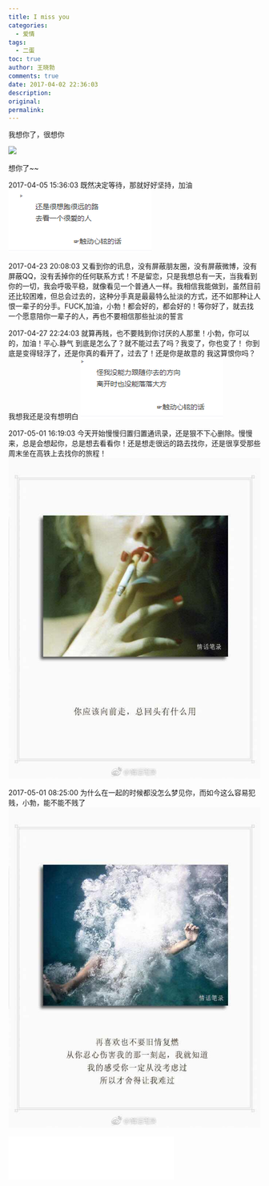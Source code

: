 ```yaml
---
title: I miss you
categories:
  - 爱情
tags:
  - 二蛋
toc: true
author: 王晓勃
comments: true
date: 2017-04-02 22:36:03
description:
original:
permalink:
---
```


我想你了，很想你

<!-- more -->


![](/images/feel/GEDC5198.JPG)

想你了~~

2017-04-05 15:36:03
既然决定等待，那就好好坚持，加油
![](/images/feel/WechatIMG109.png)

2017-04-23 20:08:03
又看到你的讯息，没有屏蔽朋友圈，没有屏蔽微博，没有屏蔽QQ，没有丢掉你的任何联系方式！不是留恋，只是我想总有一天，当我看到你的一切，我会呼吸平稳，就像看见一个普通人一样。我相信我能做到，虽然目前还比较困难，但总会过去的，这种分手真是最最特么扯淡的方式，还不如那种让人恨一辈子的分手。FUCK,加油，小勃！都会好的，都会好的！等你好了，就去找一个愿意陪你一辈子的人，再也不要相信那些扯淡的誓言

2017-04-27 22:24:03
就算再贱，也不要贱到你讨厌的人那里！小勃，你可以的，加油！平心.静气
到底是怎么了？就不能过去了吗？我变了，你也变了！
你到底是变得轻浮了，还是你真的看开了，过去了！还是你是故意的
我这算恨你吗？
我想我还是没有想明白
![](/images/feel/WechatIMG110.png)

2017-05-01 16:19:03
今天开始慢慢归置归置通讯录，还是狠不下心删除。慢慢来，总是会想起你，总是想去看看你！还是想走很远的路去找你，还是很享受那些周末坐在高铁上去找你的旅程！
![](/images/feel/WechatIMG120.jpeg)

2017-05-01 08:25:00
为什么在一起的时候都没怎么梦见你，而如今这么容易犯贱，小勃，能不能不贱了
![](/images/feel/WechatIMG119.jpeg)

<iframe frameborder="no" border="0" marginwidth="0" marginheight="0" width=330 height=86 src="//music.163.com/outchain/player?type=2&id=468868272&auto=1&height=66"></iframe>
